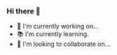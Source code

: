 ### Hi there  👋
- 🚀 I'm currently working on...
- 📚 I'm currently learning.
- 🤝 I'm looking to collaborate on...
